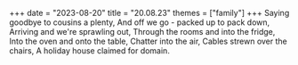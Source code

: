 +++
date = "2023-08-20"
title = "20.08.23"
themes = ["family"]
+++
Saying goodbye to cousins a plenty,
And off we go - packed up to pack down,
Arriving and we're sprawling out,
Through the rooms and into the fridge,
Into the oven and onto the table,
Chatter into the air,
Cables strewn over the chairs,
A holiday house claimed for domain.
